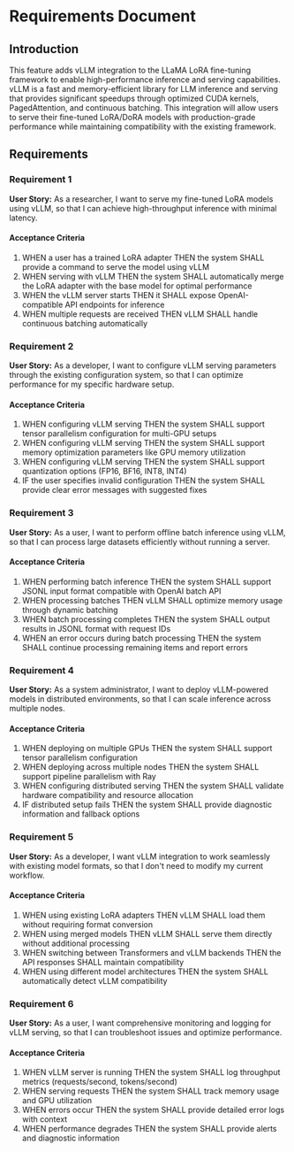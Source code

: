 # Requirements Document

## Introduction

This feature adds vLLM integration to the LLaMA LoRA fine-tuning framework to enable high-performance inference and serving capabilities. vLLM is a fast and memory-efficient library for LLM inference and serving that provides significant speedups through optimized CUDA kernels, PagedAttention, and continuous batching. This integration will allow users to serve their fine-tuned LoRA/DoRA models with production-grade performance while maintaining compatibility with the existing framework.

## Requirements

### Requirement 1

**User Story:** As a researcher, I want to serve my fine-tuned LoRA models using vLLM, so that I can achieve high-throughput inference with minimal latency.

#### Acceptance Criteria

1. WHEN a user has a trained LoRA adapter THEN the system SHALL provide a command to serve the model using vLLM
2. WHEN serving with vLLM THEN the system SHALL automatically merge the LoRA adapter with the base model for optimal performance
3. WHEN the vLLM server starts THEN it SHALL expose OpenAI-compatible API endpoints for inference
4. WHEN multiple requests are received THEN vLLM SHALL handle continuous batching automatically

### Requirement 2

**User Story:** As a developer, I want to configure vLLM serving parameters through the existing configuration system, so that I can optimize performance for my specific hardware setup.

#### Acceptance Criteria

1. WHEN configuring vLLM serving THEN the system SHALL support tensor parallelism configuration for multi-GPU setups
2. WHEN configuring vLLM serving THEN the system SHALL support memory optimization parameters like GPU memory utilization
3. WHEN configuring vLLM serving THEN the system SHALL support quantization options (FP16, BF16, INT8, INT4)
4. IF the user specifies invalid configuration THEN the system SHALL provide clear error messages with suggested fixes

### Requirement 3

**User Story:** As a user, I want to perform offline batch inference using vLLM, so that I can process large datasets efficiently without running a server.

#### Acceptance Criteria

1. WHEN performing batch inference THEN the system SHALL support JSONL input format compatible with OpenAI batch API
2. WHEN processing batches THEN vLLM SHALL optimize memory usage through dynamic batching
3. WHEN batch processing completes THEN the system SHALL output results in JSONL format with request IDs
4. WHEN an error occurs during batch processing THEN the system SHALL continue processing remaining items and report errors

### Requirement 4

**User Story:** As a system administrator, I want to deploy vLLM-powered models in distributed environments, so that I can scale inference across multiple nodes.

#### Acceptance Criteria

1. WHEN deploying on multiple GPUs THEN the system SHALL support tensor parallelism configuration
2. WHEN deploying across multiple nodes THEN the system SHALL support pipeline parallelism with Ray
3. WHEN configuring distributed serving THEN the system SHALL validate hardware compatibility and resource allocation
4. IF distributed setup fails THEN the system SHALL provide diagnostic information and fallback options

### Requirement 5

**User Story:** As a developer, I want vLLM integration to work seamlessly with existing model formats, so that I don't need to modify my current workflow.

#### Acceptance Criteria

1. WHEN using existing LoRA adapters THEN vLLM SHALL load them without requiring format conversion
2. WHEN using merged models THEN vLLM SHALL serve them directly without additional processing
3. WHEN switching between Transformers and vLLM backends THEN the API responses SHALL maintain compatibility
4. WHEN using different model architectures THEN the system SHALL automatically detect vLLM compatibility

### Requirement 6

**User Story:** As a user, I want comprehensive monitoring and logging for vLLM serving, so that I can troubleshoot issues and optimize performance.

#### Acceptance Criteria

1. WHEN vLLM server is running THEN the system SHALL log throughput metrics (requests/second, tokens/second)
2. WHEN serving requests THEN the system SHALL track memory usage and GPU utilization
3. WHEN errors occur THEN the system SHALL provide detailed error logs with context
4. WHEN performance degrades THEN the system SHALL provide alerts and diagnostic information